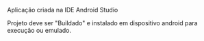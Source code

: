 Aplicação criada na IDE Android Studio

Projeto deve ser "Buildado" e instalado em dispositivo android para execução ou emulado.

